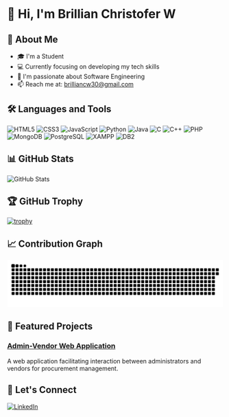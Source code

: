 # 👋 Hi, I'm Brillian Christofer W

## 🚀 About Me
- 🎓 I'm a Student
- 💻 Currently focusing on developing my tech skills
- 🌱 I'm passionate about Software Engineering
- 📫 Reach me at: brilliancw30@gmail.com

## 🛠️ Languages and Tools
![HTML5](https://img.shields.io/badge/-HTML5-E34F26?style=flat&logo=html5&logoColor=white)
![CSS3](https://img.shields.io/badge/-CSS3-1572B6?style=flat&logo=css3)
![JavaScript](https://img.shields.io/badge/-JavaScript-F7DF1E?style=flat&logo=javascript&logoColor=black)
![Python](https://img.shields.io/badge/-Python-3776AB?style=flat&logo=python&logoColor=white)
![Java](https://img.shields.io/badge/-Java-007396?style=flat&logo=java&logoColor=white)
![C](https://img.shields.io/badge/-C-A8B9CC?style=flat&logo=c&logoColor=black)
![C++](https://img.shields.io/badge/-C++-00599C?style=flat&logo=c%2B%2B&logoColor=white)
![PHP](https://img.shields.io/badge/-PHP-777BB4?style=flat&logo=php&logoColor=white)
![MongoDB](https://img.shields.io/badge/-MongoDB-47A248?style=flat&logo=mongodb&logoColor=white)
![PostgreSQL](https://img.shields.io/badge/-PostgreSQL-336791?style=flat&logo=postgresql&logoColor=white)
![XAMPP](https://img.shields.io/badge/-XAMPP-FB7A24?style=flat&logo=xampp&logoColor=white)
![DB2](https://img.shields.io/badge/-DB2-054ADA?style=flat&logo=ibm&logoColor=white)

## 📊 GitHub Stats
![GitHub Stats](https://github-readme-stats.vercel.app/api?username=christofer0&show_icons=true&theme=radical)

## 🏆 GitHub Trophy
[![trophy](https://github-profile-trophy.vercel.app/?username=christofer0&theme=onedark)](https://github.com/ryo-ma/github-profile-trophy)

## 📈 Contribution Graph
![Snake animation](https://github.com/christofer0/christofer0/blob/main/github-contribution-grid-snake.svg)

## 📌 Featured Projects
### [Admin-Vendor Web Application](https://christo-672022224-975615093796.asia-southeast2.run.app/)
A web application facilitating interaction between administrators and vendors for procurement management.

## 🤝 Let's Connect
[![LinkedIn](https://img.shields.io/badge/-LinkedIn-0077B5?style=flat&logo=linkedin)](https://www.linkedin.com/in/brillian-christofer-wiyoso-53190b2b9)
